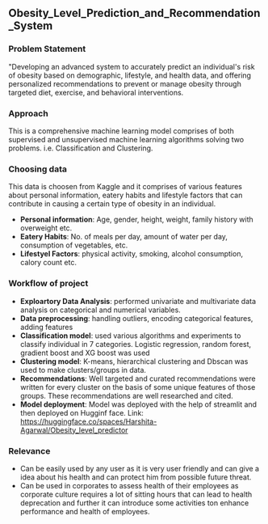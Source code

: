 ## Obesity_Level_Prediction_and_Recommendation_System
### Problem Statement
"Developing an advanced system to accurately predict an individual's risk of obesity based on demographic, lifestyle, and health data, and offering personalized recommendations to prevent or manage obesity through targeted diet, exercise, and behavioral interventions.

### Approach
This is a comprehensive machine learning model comprises of both supervised and unsupervised machine learning algorithms solving two problems. i.e. Classification and Clustering.

### Choosing data
This data is choosen from Kaggle and it comprises of various features about personal information, eatery habits and lifestyle factors that can contribute in causing a certain type of obesity in an individual. 
- **Personal information**: Age, gender, height, weight, family history with overweight etc.
- **Eatery Habits**: No. of meals per day, amount of water per day, consumption of vegetables, etc.
- **Lifestyel Factors**: physical activity, smoking, alcohol consumption, calory count etc.
### Workflow of project
- **Exploartory Data Analysis**: performed univariate and multivariate data analysis on categorical and numerical variables.
- **Data preprocessing**: handling outliers, encoding categorical features, adding features
- **Classification model**: used various algorithms and experiments to classify individual in 7 categories. Logistic regression, random forest, gradient boost and XG boost was used
- **Clustering model**: K-means, hierarchical clustering and Dbscan was used to make clusters/groups in data.
- **Recommendations**: Well targeted and curated recommendations were written for every cluster on the basis of some unique features of those groups. These recommendations are well researched and cited.
- **Model deployment**: Model was deployed with the help of streamlit and then deployed on Hugginf face.
Link: https://huggingface.co/spaces/Harshita-Agarwal/Obesity_level_predictor

### Relevance
- Can be easily used by any user as it is very user friendly and can give a idea about his health and can 
  protect him from possible future threat.
- Can be used in corporates to assess health of their employees as corporate culture requires a lot of sitting hours that can lead to health deprecation and further it can introduce some activities ton enhance performance and health of employees. 
    
